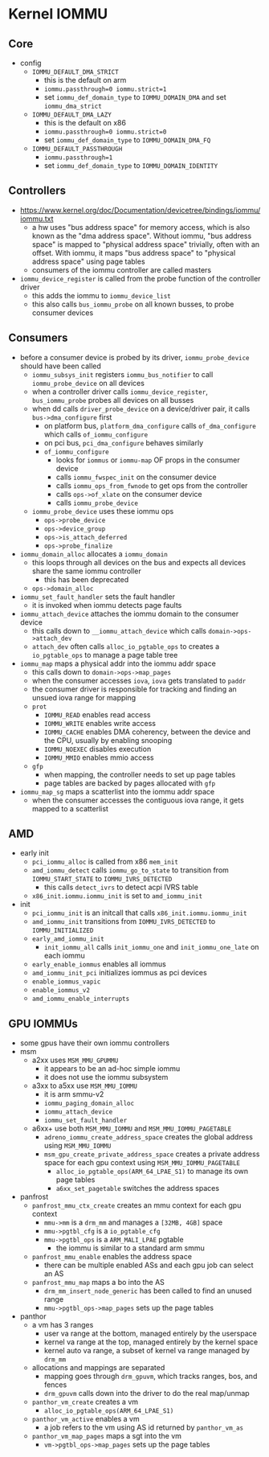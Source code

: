 Kernel IOMMU
============

## Core

- config
  - `IOMMU_DEFAULT_DMA_STRICT`
    - this is the default on arm
    - `iommu.passthrough=0 iommu.strict=1`
    - set `iommu_def_domain_type` to `IOMMU_DOMAIN_DMA` and set
      `iommu_dma_strict`
  - `IOMMU_DEFAULT_DMA_LAZY`
    - this is the default on x86
    - `iommu.passthrough=0 iommu.strict=0`
    - set `iommu_def_domain_type` to `IOMMU_DOMAIN_DMA_FQ`
  - `IOMMU_DEFAULT_PASSTHROUGH`
    - `iommu.passthrough=1`
    - set `iommu_def_domain_type` to `IOMMU_DOMAIN_IDENTITY`

## Controllers

- <https://www.kernel.org/doc/Documentation/devicetree/bindings/iommu/iommu.txt>
  - a hw uses "bus address space" for memory access, which is also known as
    the "dma address space".  Without iommu, "bus address space" is mapped to
    "physical address space" trivially, often with an offset.  With iommu, it
    maps "bus address space" to "physical address space" using page tables
  - consumers of the iommu controller are called masters
- `iommu_device_register` is called from the probe function of the controller
  driver
  - this adds the iommu to `iommu_device_list`
  - this also calls `bus_iommu_probe` on all known busses, to probe consumer
    devices

## Consumers

- before a consumer device is probed by its driver, `iommu_probe_device`
  should have been called
  - `iommu_subsys_init` registers `iommu_bus_notifier` to call
    `iommu_probe_device` on all devices
  - when a controller driver calls `iommu_device_register`, `bus_iommu_probe`
    probes all devices on all busses
  - when dd calls `driver_probe_device` on a device/driver pair, it calls
    `bus->dma_configure` first
    - on platform bus, `platform_dma_configure` calls `of_dma_configure` which
      calls `of_iommu_configure`
    - on pci bus, `pci_dma_configure` behaves similarly
    - `of_iommu_configure`
      - looks for `iommus` or `iommu-map` OF props in the consumer device
      - calls `iommu_fwspec_init` on the consumer device
      - calls `iommu_ops_from_fwnode` to get ops from the controller
      - calls `ops->of_xlate` on the consumer device
      - calls `iommu_probe_device`
  - `iommu_probe_device` uses these iommu ops
    - `ops->probe_device`
    - `ops->device_group`
    - `ops->is_attach_deferred`
    - `ops->probe_finalize`
- `iommu_domain_alloc` allocates a `iommu_domain`
  - this loops through all devices on the bus and expects all devices share
    the same iommu controller
    - this has been deprecated
  - `ops->domain_alloc`
- `iommu_set_fault_handler` sets the fault handler
  - it is invoked when iommu detects page faults
- `iommu_attach_device` attaches the iommu domain to the consumer device
  - this calls down to `__iommu_attach_device` which calls
    `domain->ops->attach_dev`
  - `attach_dev` often calls `alloc_io_pgtable_ops` to creates a
    `io_pgtable_ops` to manage a page table tree
- `iommu_map` maps a physical addr into the iommu addr space
  - this calls down to `domain->ops->map_pages`
  - when the consumer accesses `iova`, `iova` gets translated to `paddr`
  - the consumer driver is responsible for tracking and finding an unsued
    iova range for mapping
  - `prot`
    - `IOMMU_READ` enables read access
    - `IOMMU_WRITE` enables write access
    - `IOMMU_CACHE` enables DMA coherency, between the device and the CPU,
      usually by enabling snooping
    - `IOMMU_NOEXEC` disables execution
    - `IOMMU_MMIO` enables mmio access
  - `gfp`
    - when mapping, the controller needs to set up page tables
    - page tables are backed by pages allocated with `gfp`
- `iommu_map_sg` maps a scatterlist into the iommu addr space
  - when the consumer accesses the contiguous iova range, it gets mapped to
    a scatterlist

## AMD

- early init
  - `pci_iommu_alloc` is called from x86 `mem_init`
  - `amd_iommu_detect` calls `iommu_go_to_state` to transition from
    `IOMMU_START_STATE` to `IOMMU_IVRS_DETECTED`
    - this calls `detect_ivrs` to detect acpi IVRS table
  - `x86_init.iommu.iommu_init` is set to `amd_iommu_init`
- init
  - `pci_iommu_init` is an initcall that calls `x86_init.iommu.iommu_init`
  - `amd_iommu_init` transitions from `IOMMU_IVRS_DETECTED` to
    `IOMMU_INITIALIZED`
  - `early_amd_iommu_init`
    - `init_iommu_all` calls `init_iommu_one` and `init_iommu_one_late` on
      each iommu
  - `early_enable_iommus` enables all iommus
  - `amd_iommu_init_pci` initializes iommus as pci devices
  - `enable_iommus_vapic`
  - `enable_iommus_v2`
  - `amd_iommu_enable_interrupts`

## GPU IOMMUs

- some gpus have their own iommu controllers
- msm
  - a2xx uses `MSM_MMU_GPUMMU`
    - it appears to be an ad-hoc simple iommu
    - it does not use the iommu subsystem
  - a3xx to a5xx use `MSM_MMU_IOMMU`
    - it is arm smmu-v2
    - `iommu_paging_domain_alloc`
    - `iommu_attach_device`
    - `iommu_set_fault_handler`
  - a6xx+ use both `MSM_MMU_IOMMU` and `MSM_MMU_IOMMU_PAGETABLE`
    - `adreno_iommu_create_address_space` creates the global address using
      `MSM_MMU_IOMMU`
    - `msm_gpu_create_private_address_space` creates a private address space
      for each gpu context using `MSM_MMU_IOMMU_PAGETABLE`
      - `alloc_io_pgtable_ops(ARM_64_LPAE_S1)` to manage its own page tables
      - `a6xx_set_pagetable` switches the address spaces
- panfrost
  - `panfrost_mmu_ctx_create` creates an mmu context for each gpu context
    - `mmu->mm` is a `drm_mm` and manages a `[32MB, 4GB]` space
    - `mmu->pgtbl_cfg` is a `io_pgtable_cfg`
    - `mmu->pgtbl_ops` is a `ARM_MALI_LPAE` pgtable
      - the iommu is similar to a standard arm smmu
  - `panfrost_mmu_enable` enables the address space
    - there can be multiple enabled ASs and each gpu job can select an AS
  - `panfrost_mmu_map` maps a bo into the AS
    - `drm_mm_insert_node_generic` has been called to find an unused range
    - `mmu->pgtbl_ops->map_pages` sets up the page tables
- panthor
  - a vm has 3 ranges
    - user va range at the bottom, managed entirely by the userspace
    - kernel va range at the top, managed entirely by the kernel space
    - kernel auto va range, a subset of kernel va range managed by `drm_mm`
  - allocations and mappings are separated
    - mapping goes through `drm_gpuvm`, which tracks ranges, bos, and fences
    - `drm_gpuvm` calls down into the driver to do the real map/unmap
  - `panthor_vm_create` creates a vm
    - `alloc_io_pgtable_ops(ARM_64_LPAE_S1)`
  - `panthor_vm_active` enables a vm
    - a job refers to the vm using AS id returned by `panthor_vm_as`
  - `panthor_vm_map_pages` maps a sgt into the vm
    - `vm->pgtbl_ops->map_pages` sets up the page tables
